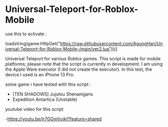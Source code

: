# Universal-Teleport-for-Roblox-Mobile

use this to activate :

loadstring(game:HttpGet("https://raw.githubusercontent.com/AgungHari/Universal-Teleport-for-Roblox-Mobile-/main/ver2.lua"))()

Universal Teleport for various Roblox games. This script is made for mobile platforms; please note that the script is currently in development. I am using the Apple Ware executor (I did not create the executor). In this test, the device I used is an iPhone 13 Pro.

some game i have tested with this script :
- [TEN SHADOWS] Jujutsu Shenanigans
- Expedition Antartica (Unstable)

youtube video for this script

-https://youtu.be/jr7GGmVujkI?feature=shared
